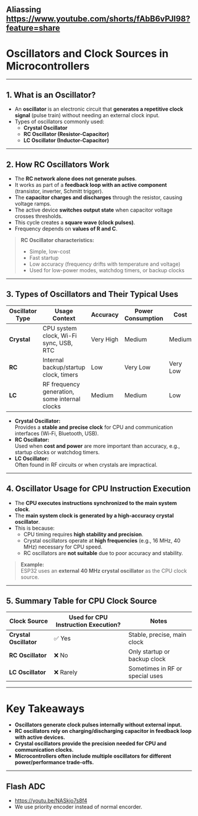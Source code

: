 Aliassing
https://www.youtube.com/shorts/fAbB6vPJI98?feature=share
---
# Oscillators and Clock Sources in Microcontrollers

---

## 1. What is an Oscillator?

- An **oscillator** is an electronic circuit that **generates a repetitive clock signal** (pulse train) without needing an external clock input.
- Types of oscillators commonly used:
  - **Crystal Oscillator**
  - **RC Oscillator (Resistor-Capacitor)**
  - **LC Oscillator (Inductor-Capacitor)**

---

## 2. How RC Oscillators Work

- The **RC network alone does not generate pulses**.
- It works as part of a **feedback loop with an active component** (transistor, inverter, Schmitt trigger).
- The **capacitor charges and discharges** through the resistor, causing voltage ramps.
- The active device **switches output state** when capacitor voltage crosses thresholds.
- This cycle creates a **square wave (clock pulses)**.
- Frequency depends on **values of R and C**.
  
> **RC Oscillator characteristics:**
> - Simple, low-cost
> - Fast startup
> - Low accuracy (frequency drifts with temperature and voltage)
> - Used for low-power modes, watchdog timers, or backup clocks

---

## 3. Types of Oscillators and Their Typical Uses

| Oscillator Type | Usage Context                                 | Accuracy  | Power Consumption | Cost     |
| --------------- | --------------------------------------------- | --------- | ----------------- | -------- |
| **Crystal**     | CPU system clock, Wi-Fi sync, USB, RTC        | Very High | Medium            | Medium   |
| **RC**          | Internal backup/startup clock, timers         | Low       | Very Low          | Very Low |
| **LC**          | RF frequency generation, some internal clocks | Medium    | Medium            | Low      |

- **Crystal Oscillator:**  
  Provides a **stable and precise clock** for CPU and communication interfaces (Wi-Fi, Bluetooth, USB).
- **RC Oscillator:**  
  Used when **cost and power** are more important than accuracy, e.g., startup clocks or watchdog timers.
- **LC Oscillator:**  
  Often found in RF circuits or when crystals are impractical.

---

## 4. Oscillator Usage for CPU Instruction Execution

- The **CPU executes instructions synchronized to the main system clock**.
- The **main system clock is generated by a high-accuracy crystal oscillator**.
- This is because:
  - CPU timing requires **high stability and precision**.
  - Crystal oscillators operate at **high frequencies** (e.g., 16 MHz, 40 MHz) necessary for CPU speed.
  - RC oscillators are **not suitable** due to poor accuracy and stability.

> **Example:**  
> ESP32 uses an **external 40 MHz crystal oscillator** as the CPU clock source.

---

## 5. Summary Table for CPU Clock Source

| Clock Source       | Used for CPU Instruction Execution? | Notes                            |
|--------------------|------------------------------------|---------------------------------|
| **Crystal Oscillator** | ✅ Yes                           | Stable, precise, main clock     |
| **RC Oscillator**      | ❌ No                            | Only startup or backup clock    |
| **LC Oscillator**      | ❌ Rarely                        | Sometimes in RF or special uses |

---

# Key Takeaways

- **Oscillators generate clock pulses internally without external input.**
- **RC oscillators rely on charging/discharging capacitor in feedback loop with active devices.**
- **Crystal oscillators provide the precision needed for CPU and communication clocks.**
- **Microcontrollers often include multiple oscillators for different power/performance trade-offs.**

---
## Flash ADC
- https://youtu.be/NASkjo7s8f4
- We use priority encoder instead of normal encorder.